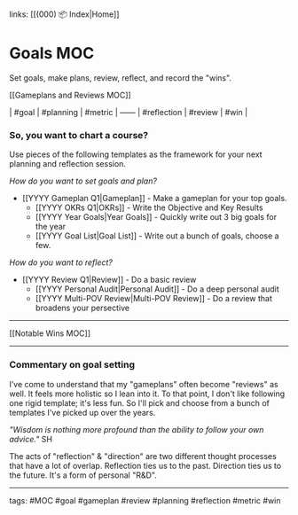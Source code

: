 links: [[(000) 📦 Index|Home]]

# Goals MOC
Set goals, make plans, review, reflect, and record the "wins". 

[[Gameplans and Reviews MOC]]

| #goal | #planning | #metric | —— | #reflection | #review | #win | 

### So, you want to chart a course?
Use pieces of the following templates as the framework for your next planning and reflection session.

*How do you want to set goals and plan?*
- [[YYYY Gameplan Q1|Gameplan]] - Make a gameplan for your top goals.
	- [[YYYY OKRs Q1|OKRs]] - Write the Objective and Key Results
	- [[YYYY Year Goals|Year Goals]] - Quickly write out 3 big goals for the year
	- [[YYYY Goal List|Goal List]] - Write out a bunch of goals, choose a few.

*How do you want to reflect?* 
- [[YYYY Review Q1|Review]] - Do a basic review
	- [[YYYY Personal Audit|Personal Audit]] - Do a deep personal audit
	- [[YYYY Multi-POV Review|Multi-POV Review]] - Do a review that broadens your persective

---
[[Notable Wins MOC]]

---
### Commentary on goal setting
I’ve come to understand that my "gameplans" often become "reviews" as well. It feels more holistic so I lean into it. To that point, I don't like following one rigid template; it's less fun. So I'll pick and choose from a bunch of templates I've picked up over the years.

*"Wisdom is nothing more profound than the ability to follow your own advice."* SH

The acts of "reflection" & "direction" are two different thought processes that have a lot of overlap. Reflection ties us to the past. Direction ties us to the future. It's a form of personal "R&D".

---
tags: #MOC #goal #gameplan #review #planning #reflection #metric #win